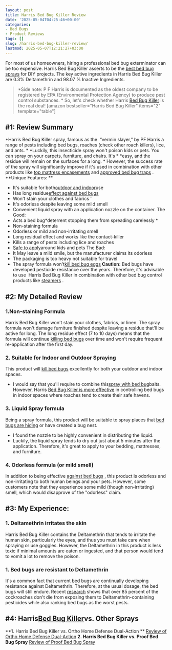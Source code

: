 ```yaml
---
layout: post
title: Harris Bed Bug Killer Review
date: '2025-05-04T04:25:46+00:00'
categories:
- Bed Bugs
- Product Reviews
tags: []
slug: /harris-bed-bug-killer-review/
lastmod: 2025-05-07T12:21:27+03:00
---
```


For most of us homeowners, hiring a professional bed bug exterminator can be too expensive. Harris Bed Bug Killer asserts to be the
[best bed bug sprays](https://pestpolicy.com/best-bed-bug-spray/)
for DIY projects.
The key active ingredients in Harris Bed Bug Killer are 0.3% Deltamethrin and 98.07 % Inactive Ingredients.
> *Side note: P F Harris is documented as the oldest company to be registered by EPA (Environmental Protection Agency) to produce pest control substances. *
So, let's check whether Harris
[Bed Bug Killer](https://pestpolicy.com/bed-bug-bully-review/)
is the real deal!
[amazon bestseller="Harris Bed Bug Killer" items="2" template="table"]
## #1: Review Summary
*Harris Bed Bug Killer spray, famous as the  “vermin slayer,” by PF Harris a range of pests including bed bugs, roaches (check other roach killers), lice, and ants. *
*Luckily, this insecticide spray won't poison kids or pets. You can spray on your carpets, furniture, and chairs. It's *
*easy, and the residue will remain on the surfaces for a long. *
However, the success rate of the spray will significantly improve if it's used in combination with other products like
[top mattress encasements](https://pestpolicy.com/best-bed-bug-mattress-encasements/)
and
[approved bed bug traps](https://pestpolicy.com/best-bed-bug-traps/)
.
**Unique Features: **
- It's suitable for both[outdoor and indoor](https://pestpolicy.com/best-ant-killer/)use
- Has long residue[effect against bed bugs](https://pestpolicy.com/does-bleach-kill-bed-bugs/)
- Won't stain your clothes and fabrics '
- It's odorless despite leaving some mild smell
- Convenient liquid spray with an application nozzle on the container.
The Good:
- Acts a bed bug*deterrent stopping them from spreading carelessly *
- Non-staining formula
- Odorless or mild and non-irritating smell
- Long residual effect and works like the contact-killer
- Kills a range of pests including lice and roaches
- [Safe to apply](https://pestpolicy.com/pet-safe-roach-killer/)around kids and pets
The Bad:
- It May leave a mild smile, but the manufacturer claims its odorless
- The packaging is too heavy not suitable for travel
- The spray formula won't[kill bed bug eggs](https://pestpolicy.com/how-to-kill-bed-bug-eggs/)
**Caution:**
Bed bugs have developed pesticide resistance over the years. Therefore, it's advisable to use  Harris Bed Bug Killer in combination with other bed bug control products like
[steamers](https://pestpolicy.com/best-bed-bug-steamer/)
.
## #2: My Detailed Review
### 1.Non-staining Formula
Harris Bed Bug Killer won't stain your clothes, fabrics, or linen. The spray formula won't damage furniture finished despite leaving a residue that'll be active for long.
The long residue effect (7 to 10 days) means that the formula will continue
[killing bed bugs](https://pestpolicy.com/does-lysol-kill-bed-bugs/)
over time and won't require frequent re-application after the first day.
### 2. Suitable for Indoor and Outdoor Spraying
This product will
[kill bed bugs](https://pestpolicy.com/does-ammonia-kill-bed-bugs/)
excellently for both your outdoor and indoor spaces.
- I would say that you'll require to combine this[spray with bed bug](https://pestpolicy.com/best-bed-bug-spray/)baits.
However, Harris
[Bed Bug Killer is more effective](https://pestpolicy.com/tea-tree-oil-for-bed-bugs/)
in controlling bed bugs in indoor spaces where roaches tend to create their safe havens.
### 3. Liquid Spray formula
Being a spray formula, this product will be suitable to spray places that
[bed bugs are hiding](https://pestpolicy.com/where-do-bed-bugs-hide/)
or have created a bug nest.
- I found the nozzle to be highly convenient in distributing the liquid.
- Luckily, the liquid spray tends to dry out just about 5 minutes after the application.
Therefore, it's great to apply to your bedding, mattresses, and furniture.
### 4. Odorless formula (or mild smell)
In addition to being effective
[against bed bugs](https://pestpolicy.com/dead-bed-bugs/)
, this product is odorless and non-irritating to both human beings and your pets.
However, some customers note that they experience some mild (though non-irritating) smell, which would disapprove of the "odorless" claim.
## #3: My Experience:
### 1. Deltamethrin irritates the skin
Harris Bed Bug Killer contains the Deltamethrin that tends to irritate the human skin, particularly the eyes, and thus you must take care when spraying or use goggles.
However, the Deltamethrin in this product is less toxic if minimal amounts are eaten or ingested, and that person would tend to vomit a lot to remove the poison.
### 1. Bed bugs are resistant to Deltamethrin
It's a common fact that current bed bugs are continually developing resistance against Deltamethrin. Therefore, at the usual dosage, the bed bugs will still endure.
Recent
[research](https://www.npmapestworld.org/default/assets/File/newsroom/magazine/2015/nov-dec_2015.pdf)
shows that over 85 percent of the cockroaches don't die from exposing them to Deltamethrin-containing pesticides while also ranking bed bugs as the worst pests.
## #4: Harris[Bed Bug Killer](https://pestpolicy.com/what-causes-bed-bugs/)vs. Other Sprays
**1. Harris Bed Bug Killer vs. Ortho Home Defense Dual-Action **
[Review of Ortho Home Defense Dual-Action](https://pestpolicy.com/ortho-home-defense-dual-action-bed-bug-killer-review/)
**2. Harris Bed Bug Killer vs. Proof Bed Bug Spray**
[Review of Proof Bed Bug Spray](https://pestpolicy.com/proof-bed-bug-spray-review/)

